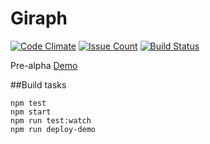 # Giraph
[![Code Climate](https://codeclimate.com/github/mikeyhogarth/brambl/badges/gpa.svg)](https://codeclimate.com/github/mikeyhogarth/brambl)
[![Issue Count](https://codeclimate.com/github/mikeyhogarth/brambl/badges/issue_count.svg)](https://codeclimate.com/github/mikeyhogarth/brambl)
[![Build Status](https://travis-ci.org/mikeyhogarth/brambl.svg?branch=master)](https://travis-ci.org/mikeyhogarth/brambl)

Pre-alpha
[Demo](https://mikeyhogarth.github.io/brambl/)

##Build tasks
```
npm test
npm start
npm run test:watch
npm run deploy-demo
```
